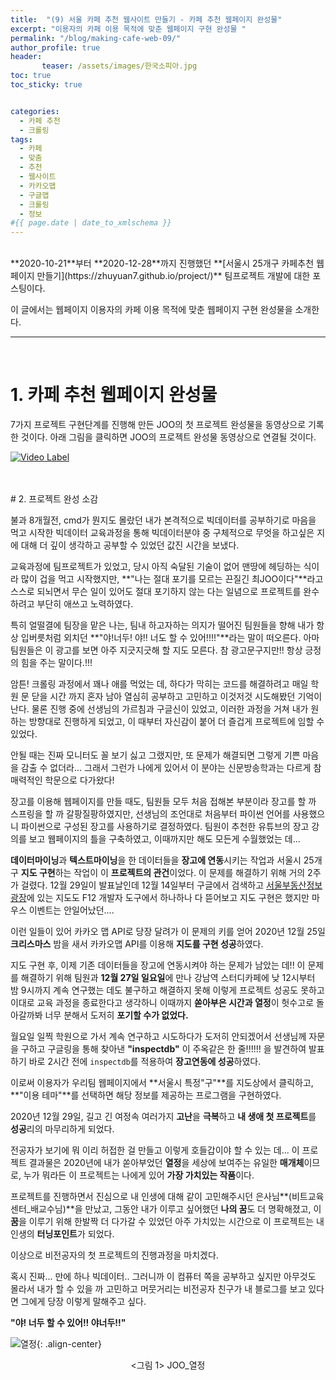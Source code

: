 ```yaml
---
title:  "(9) 서울 카페 추천 웹사이트 만들기 - 카페 추천 웹페이지 완성물"
excerpt: "이용자의 카페 이용 목적에 맞춘 웹페이지 구현 완성물 "
permalink: "/blog/making-cafe-web-09/"
author_profile: true
header:
       teaser: /assets/images/한국소피아.jpg
toc: true
toc_sticky: true


categories:
  - 카페 추천
  - 크롤링
tags:
  - 카페 
  - 맞춤
  - 추천
  - 웹사이트
  - 카카오맵
  - 구글맵
  - 크롤링
  - 정보
#{{ page.date | date_to_xmlschema }}
---
```

<br>
**2020-10-21**부터 **2020-12-28**까지 진행했던 **[서울시 25개구 카페추천 웹페이지 만들기](https://zhuyuan7.github.io/project/)** 팀프로젝트 개발에 대한 포스팅이다.


이 글에서는 웹페이지 이용자의 카페 이용 목적에 맞춘 웹페이지 구현 완성물을 소개한다.
<br>

-----

<br>

# 1.  카페 추천 웹페이지 완성물 

7가지 프로젝트 구현단계를 진행해 만든 JOO의 첫 프로젝트 완성물을
동영상으로 기록한 것이다. 아래 그림을 클릭하면 JOO의 프로젝트 완성물 동영상으로 
연결될 것이다.

[![Video Label](http://img.youtube.com/vi/fr5SSoSgW8k/0.jpg)](https://www.youtube.com/watch?v=fr5SSoSgW8k)<br>

<br>


<br>
# 2. 프로젝트 완성 소감

불과 8개월전, cmd가 뭔지도 몰랐던 내가 본격적으로 빅데이터를 공부하기로 마음을 먹고 시작한 빅데이터 교육과정을 
통해 빅데이터분야 중 구체적으로 무엇을 하고싶은 지에 대해 더 깊이 생각하고 공부할 수 있었던 값진 시간을 보냈다.
<br>


교육과정에 팀프로젝트가 있었고, 당시 아직 숙달된 기술이 없어 맨땅에 헤딩하는 식이라 많이 겁을 먹고 시작했지만, 
**"나는 절대 포기를 모르는 끈질긴 최JOO이다"**라고 스스로 되뇌면서 무슨 일이 있어도 절대 포기하지 않는 다는 일념으로 
프로젝트를 완수하려고 부단히 애쓰고 노력하였다.
<br>


특히 얼떨결에 팀장을 맡은 나는, 팀내 하고자하는 의지가 떨어진 팀원들을 향해 내가 항상 입버릇처럼 외치던
**"야!너두!  야!! 너도 할 수 있어!!!!"**라는 말이 떠오른다. 아마 팀원들은 이 광고를 보면 아주 지긋지긋해 할 지도 모른다.
참 광고문구지만!! 항상 긍정의 힘을 주는 말이다.!!! 
<br>


암튼! 크롤링 과정에서 꽤나 애를 먹었는 데, 하다가 막히는 코드를 해결하려고 매일 학원 문 닫을 시간
까지 혼자 남아 열심히 공부하고 고민하고 이것저것 시도해봤던 기억이 난다. 물론 진행 중에
선생님의 가르침과 구글신이 있었고, 이러한 과정을 거쳐 내가 원하는 방향대로 진행하게 되었고, 
이 때부터 자신감이 붙어 더 즐겁게 프로젝트에 임할 수 있었다.
<br>


안될 때는 진짜 모니터도 꼴 보기 싫고 그랬지만, 또 문제가 해결되면 그렇게 기쁜 마음을 감출 수 없더라...
그래서 그런가 나에게 있어서 이 분야는 신문방송학과는 다르게 참 매력적인 학문으로 다가왔다!
<br>


장고를 이용해 웹페이지를 만들 때도, 팀원들 모두 처음 접해본 부분이라 장고를 할 까 스프링을 할 까
갈팡질팡하였지만, 선생님의 조언대로 처음부터 파이썬 언어를 사용했으니 파이썬으로 구성된 장고를 사용하기로 결정하였다. 
팀원이 추천한 유튜브의 장고 강의를 보고 웹페이지의 틀을 구축하였고, 이때까지만 해도 모든게 수월했었는 데...
<br>


**데이터마이닝**과 **텍스트마이닝**을 한 데이터들을 **장고에 연동**시키는 작업과 서울시 25개 구 **지도 구현**하는 작업이
이 **프로젝트의 관건**이었다. 이 문제를 해결하기 위해 거의 2주가 걸렸다. 12월 29일이 발표날인데 12월 14일부터 
구글에서 검색하고 [서울부동산정보광장](https://land.seoul.go.kr:444/land/)에 있는 지도도 F12 개발자 도구에서 
하나하나 다 뜯어보고 지도 구현은 했지만 마우스 이벤트는 안일어났던.... 

이런 일들이 있어 카카오 맵 API로 당장 달려가 이 문제의 키를 얻어 
2020년 12월 25일 **크리스마스** 밤을 새서 카카오맵 API를 이용해 **지도를 구현 성공**하였다.
<br>


지도 구현 후, 이제 기존 데이터들을 장고에 연동시켜야 하는 문제가 남았는 데!! 이 문제를 해결하기 위해 
팀원과 **12월 27일 일요일**에 만나 강남역 스터디카페에 낮 12시부터 밤 9시까지 계속 연구했는 데도 불구하고 
해결하지 못해 이렇게 프로젝트 성공도 못하고 이대로 교육 과정을 종료한다고 생각하니 
이때까지 **쏟아부은 시간과 열정**이 헛수고로 돌아갈까봐 너무 분해서 도저히 **포기할 수가 없었다.**
<br>


월요일 일찍 학원으로 가서 계속 연구하고 시도하다가 도저히 안되겠어서 
선생님께 자문을 구하고 구글링을 통해 찾아낸 **"inspectdb"** 이 주옥같은 한 줄!!!!!! 을 
발견하여 발표하기 바로 2시간 전에 `inspectdb`를 적용하여 **장고연동에 성공**하였다. 
<br>


이로써 이용자가 우리팀 웹페이지에서 **서울시 특정"구"**를 지도상에서 클릭하고, **"이용 테마"**를 
선택하면 해당 정보를 제공하는 프로그램을 구현하였다. 
<br>


2020년 12월 29일, 길고 긴 여정속 여러가지 **고난**을 **극복**하고 **내 생애 첫 프로젝트**를 **성공**리의 마무리하게 되었다.
<br>


전공자가 보기에 뭐 이리 허접한 걸 만들고 이렇게 호들갑이야 할 수 있는 데...
이 프로젝트 결과물은 2020년에 내가 쏟아부었던 **열정**을 세상에 보여주는 유일한 **매개체**이므로, 
누가 뭐라든 이 프로젝트는 나에게 있어 **가장 가치있는 작품**이다.
<br>


프로젝트를 진행하면서 진심으로 내 인생에 대해 같이 고민해주시던 은사님**(비트교육센터_배교수님)**을 만났고, 
그동안 내가 이루고 싶어했던 **나의 꿈**도 더 명확해졌고, 이 **꿈**을 이루기 위해 한발짝 더 다가갈 수 있었던 
아주 가치있는 시간으로 이 프로젝트는 내 인생의 **터닝포인트**가 되었다. 
<br>


이상으로 비전공자의 첫 프로젝트의 진행과정을 마치겠다. 

혹시 진짜... 만에 하나 빅데이터.. 그러니까 이 컴퓨터 쪽을 공부하고 싶지만 
아무것도 몰라서 내가 할 수 있을 까 고민하고 머뭇거리는 비전공자 친구가 
내 블로그를 보고 있다면  그에게 당장 이렇게 말해주고 싶다. 
<br>


**"야! 너두 할 수 있어!! 야너두!!"**
<br>




![열정](https://zhuyuan7.github.io/assets/images/열정.jpg "열정"){: .align-center}<center> <그림 1> JOO_열정 </center>

<br>





 

